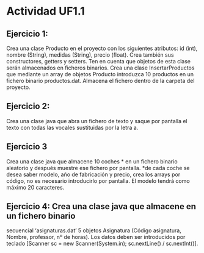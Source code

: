 # Actividad UF1.1
## Ejercicio 1:
Crea una clase Producto en el proyecto con los siguientes
atributos: id (int), nombre (String), medidas (String), precio (float). Crea
también sus constructores, getters y setters. Ten en cuenta que objetos
de esta clase serán almacenados en ficheros binarios.
Crea una clase InsertarProductos que mediante un array de objetos
Producto introduzca 10 productos en un fichero binario productos.dat.
Almacena el fichero dentro de la carpeta del proyecto.
## Ejercicio 2:
Crea una clase java que abra un fichero de texto y saque por
pantalla el texto con todas las vocales sustituidas por la letra a.
## Ejercicio 3 
Crea una clase java que almacene 10 coches * en un fichero
binario aleatorio y después muestre ese fichero por pantalla. *de cada
coche se desea saber modelo, año de fabricación y precio, crea los
arrays por código, no es necesario introducirlo por pantalla. El modelo
tendrá como máximo 20 caracteres.
## Ejercicio 4: Crea una clase java que almacene en un fichero binario
secuencial ‘asignaturas.dat’ 5 objetos Asignatura (Código asignatura,
Nombre, professor, nº de horas). Los datos deben ser introducidos por
teclado [Scanner sc = new Scanner(System.in); sc.nextLine() / sc.nextInt()].


